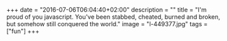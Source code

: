 +++
date = "2016-07-06T06:04:40+02:00"
description = ""
title = "I'm proud of you javascript. You've been stabbed, cheated, burned and broken, but somehow still conquered the world."
image = "l-449377.jpg"
tags = ["fun"]
+++


